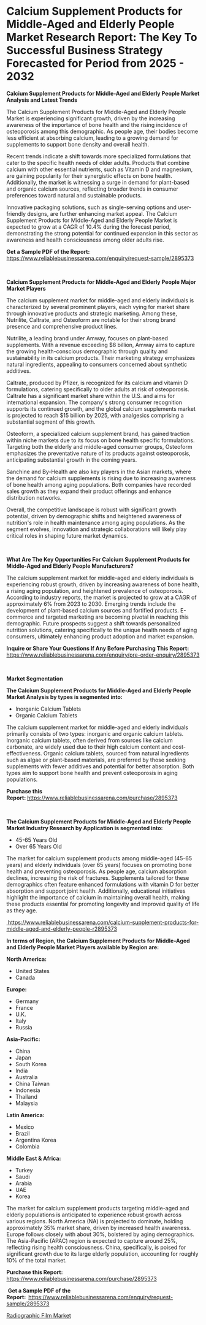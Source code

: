 <p><h1>Calcium Supplement Products for Middle-Aged and Elderly People Market Research Report: The Key To Successful Business Strategy Forecasted for Period from 2025 - 2032</h1></p><p><strong>Calcium Supplement Products for Middle-Aged and Elderly People Market Analysis and Latest Trends</strong></p>
<p><p>The Calcium Supplement Products for Middle-Aged and Elderly People Market is experiencing significant growth, driven by the increasing awareness of the importance of bone health and the rising incidence of osteoporosis among this demographic. As people age, their bodies become less efficient at absorbing calcium, leading to a growing demand for supplements to support bone density and overall health. </p><p>Recent trends indicate a shift towards more specialized formulations that cater to the specific health needs of older adults. Products that combine calcium with other essential nutrients, such as Vitamin D and magnesium, are gaining popularity for their synergistic effects on bone health. Additionally, the market is witnessing a surge in demand for plant-based and organic calcium sources, reflecting broader trends in consumer preferences toward natural and sustainable products.</p><p>Innovative packaging solutions, such as single-serving options and user-friendly designs, are further enhancing market appeal. The Calcium Supplement Products for Middle-Aged and Elderly People Market is expected to grow at a CAGR of 10.4% during the forecast period, demonstrating the strong potential for continued expansion in this sector as awareness and health consciousness among older adults rise.</p></p>
<p><strong>Get a Sample PDF of the Report:&nbsp;</strong> <a href="https://www.reliablebusinessarena.com/enquiry/request-sample/2895373?utm_campaign=1990&utm_medium=2&utm_source=Github&utm_content=ia&utm_term=15032025&utm_id=calcium-supplement-products-for-middle-aged-and-elderly-people">https://www.reliablebusinessarena.com/enquiry/request-sample/2895373</a></p>
<p>&nbsp;</p>
<p><strong>Calcium Supplement Products for Middle-Aged and Elderly People Major Market Players</strong></p>
<p><p>The calcium supplement market for middle-aged and elderly individuals is characterized by several prominent players, each vying for market share through innovative products and strategic marketing. Among these, Nutrilite, Caltrate, and Osteoform are notable for their strong brand presence and comprehensive product lines.</p><p>Nutrilite, a leading brand under Amway, focuses on plant-based supplements. With a revenue exceeding $8 billion, Amway aims to capture the growing health-conscious demographic through quality and sustainability in its calcium products. Their marketing strategy emphasizes natural ingredients, appealing to consumers concerned about synthetic additives.</p><p>Caltrate, produced by Pfizer, is recognized for its calcium and vitamin D formulations, catering specifically to older adults at risk of osteoporosis. Caltrate has a significant market share within the U.S. and aims for international expansion. The company's strong consumer recognition supports its continued growth, and the global calcium supplements market is projected to reach $15 billion by 2025, with analgesics comprising a substantial segment of this growth.</p><p>Osteoform, a specialized calcium supplement brand, has gained traction within niche markets due to its focus on bone health specific formulations. Targeting both the elderly and middle-aged consumer groups, Osteoform emphasizes the preventative nature of its products against osteoporosis, anticipating substantial growth in the coming years.</p><p>Sanchine and By-Health are also key players in the Asian markets, where the demand for calcium supplements is rising due to increasing awareness of bone health among aging populations. Both companies have recorded sales growth as they expand their product offerings and enhance distribution networks.</p><p>Overall, the competitive landscape is robust with significant growth potential, driven by demographic shifts and heightened awareness of nutrition's role in health maintenance among aging populations. As the segment evolves, innovation and strategic collaborations will likely play critical roles in shaping future market dynamics.</p></p>
<p>&nbsp;</p>
<p><strong>What Are The Key Opportunities For Calcium Supplement Products for Middle-Aged and Elderly People Manufacturers?</strong></p>
<p><p>The calcium supplement market for middle-aged and elderly individuals is experiencing robust growth, driven by increasing awareness of bone health, a rising aging population, and heightened prevalence of osteoporosis. According to industry reports, the market is projected to grow at a CAGR of approximately 6% from 2023 to 2030. Emerging trends include the development of plant-based calcium sources and fortified products. E-commerce and targeted marketing are becoming pivotal in reaching this demographic. Future prospects suggest a shift towards personalized nutrition solutions, catering specifically to the unique health needs of aging consumers, ultimately enhancing product adoption and market expansion.</p></p>
<p><strong>Inquire or Share Your Questions If Any Before Purchasing This Report:</strong> <a href="https://www.reliablebusinessarena.com/enquiry/pre-order-enquiry/2895373?utm_campaign=1990&utm_medium=2&utm_source=Github&utm_content=ia&utm_term=15032025&utm_id=calcium-supplement-products-for-middle-aged-and-elderly-people">https://www.reliablebusinessarena.com/enquiry/pre-order-enquiry/2895373</a></p>
<p>&nbsp;</p>
<p><strong>Market Segmentation</strong></p>
<p><strong>The Calcium Supplement Products for Middle-Aged and Elderly People Market Analysis by types is segmented into:</strong></p>
<p><ul><li>Inorganic Calcium Tablets</li><li>Organic Calcium Tablets</li></ul></p>
<p><p>The calcium supplement market for middle-aged and elderly individuals primarily consists of two types: inorganic and organic calcium tablets. Inorganic calcium tablets, often derived from sources like calcium carbonate, are widely used due to their high calcium content and cost-effectiveness. Organic calcium tablets, sourced from natural ingredients such as algae or plant-based materials, are preferred by those seeking supplements with fewer additives and potential for better absorption. Both types aim to support bone health and prevent osteoporosis in aging populations.</p></p>
<p><strong>Purchase this Report:&nbsp;</strong><a href="https://www.reliablebusinessarena.com/purchase/2895373?utm_campaign=1990&utm_medium=2&utm_source=Github&utm_content=ia&utm_term=15032025&utm_id=calcium-supplement-products-for-middle-aged-and-elderly-people">https://www.reliablebusinessarena.com/purchase/2895373</a></p>
<p>&nbsp;</p>
<p><strong>The Calcium Supplement Products for Middle-Aged and Elderly People Market Industry Research by Application is segmented into:</strong></p>
<p><ul><li>45-65 Years Old</li><li>Over 65 Years Old</li></ul></p>
<p><p>The market for calcium supplement products among middle-aged (45-65 years) and elderly individuals (over 65 years) focuses on promoting bone health and preventing osteoporosis. As people age, calcium absorption declines, increasing the risk of fractures. Supplements tailored for these demographics often feature enhanced formulations with vitamin D for better absorption and support joint health. Additionally, educational initiatives highlight the importance of calcium in maintaining overall health, making these products essential for promoting longevity and improved quality of life as they age.</p></p>
<p><a href="https://www.reliablebusinessarena.com/calcium-supplement-products-for-middle-aged-and-elderly-people-r2895373?utm_campaign=1990&utm_medium=2&utm_source=Github&utm_content=ia&utm_term=15032025&utm_id=calcium-supplement-products-for-middle-aged-and-elderly-people">&nbsp;https://www.reliablebusinessarena.com/calcium-supplement-products-for-middle-aged-and-elderly-people-r2895373</a></p>
<p><strong>In terms of Region, the Calcium Supplement Products for Middle-Aged and Elderly People Market Players available by Region are:</strong></p>
<p>
    <p> <strong> North America: </strong>
        <ul>
            <li>United States</li>
            <li>Canada</li>
        </ul>
        </p> 
    <p> <strong> Europe: </strong>
        <ul>
            <li>Germany</li>
            <li>France</li>
            <li>U.K.</li>
            <li>Italy</li>
            <li>Russia</li>
        </ul>
        </p> 
    <p> <strong> Asia-Pacific: </strong>
        <ul>
            <li>China</li>
            <li>Japan</li>
            <li>South Korea</li>
            <li>India</li>
            <li>Australia</li>
            <li>China Taiwan</li>
            <li>Indonesia</li>
            <li>Thailand</li>
            <li>Malaysia</li>
        </ul>
        </p> 
    <p> <strong> Latin America: </strong>
        <ul>
            <li>Mexico</li>
            <li>Brazil</li>
            <li>Argentina Korea</li>
            <li>Colombia</li>
        </ul>
        </p> 
    <p> <strong> Middle East & Africa: </strong>
        <ul>
            <li>Turkey</li>
            <li>Saudi</li>
            <li>Arabia</li>
            <li>UAE</li>
            <li>Korea</li>
        </ul>
    </p>
    </p>
<p><p>The market for calcium supplement products targeting middle-aged and elderly populations is anticipated to experience robust growth across various regions. North America (NA) is projected to dominate, holding approximately 35% market share, driven by increased health awareness. Europe follows closely with about 30%, bolstered by aging demographics. The Asia-Pacific (APAC) region is expected to capture around 25%, reflecting rising health consciousness. China, specifically, is poised for significant growth due to its large elderly population, accounting for roughly 10% of the total market.</p></p>
<p><strong>Purchase this Report: </strong><a href="https://www.reliablebusinessarena.com/purchase/2895373?utm_campaign=1990&utm_medium=2&utm_source=Github&utm_content=ia&utm_term=15032025&utm_id=calcium-supplement-products-for-middle-aged-and-elderly-people">https://www.reliablebusinessarena.com/purchase/2895373</a></p>
<p>&nbsp;<strong>Get a Sample PDF of the Report:&nbsp;&nbsp;</strong><a href="https://www.reliablebusinessarena.com/enquiry/request-sample/2895373?utm_campaign=1990&utm_medium=2&utm_source=Github&utm_content=ia&utm_term=15032025&utm_id=calcium-supplement-products-for-middle-aged-and-elderly-people">https://www.reliablebusinessarena.com/enquiry/request-sample/2895373</a></p>
<p><strong></strong></p>
<p><p><a href="https://github.com/MarciaRunte/Market-Research-Report-List-2/blob/main/radiographic-film-market.md?utm_campaign=1990&utm_medium=2&utm_source=Github&utm_content=ia&utm_term=15032025&utm_id=calcium-supplement-products-for-middle-aged-and-elderly-people">Radiographic Film Market</a></p></p>